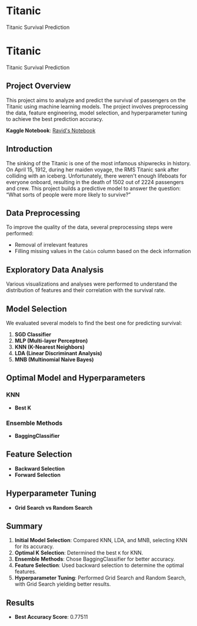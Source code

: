 # Titanic
Titanic Survival Prediction


# Titanic
Titanic Survival Prediction


## Project Overview
This project aims to analyze and predict the survival of passengers on the Titanic using machine learning models. The project involves preprocessing the data, feature engineering, model selection, and hyperparameter tuning to achieve the best prediction accuracy.

  **Kaggle Notebook**: [Ravid's Notebook](https://www.kaggle.com/code/ravidmasalton/assignment1)

## Introduction
The sinking of the Titanic is one of the most infamous shipwrecks in history. On April 15, 1912, during her maiden voyage, the RMS Titanic sank after colliding with an iceberg. Unfortunately, there weren't enough lifeboats for everyone onboard, resulting in the death of 1502 out of 2224 passengers and crew. This project builds a predictive model to answer the question: “What sorts of people were more likely to survive?”

## Data Preprocessing
To improve the quality of the data, several preprocessing steps were performed:
- Removal of irrelevant features
- Filling missing values in the `Cabin` column based on the deck information



## Exploratory Data Analysis
Various visualizations and analyses were performed to understand the distribution of features and their correlation with the survival rate.

## Model Selection
We evaluated several models to find the best one for predicting survival:
1. **SGD Classifier**
2. **MLP (Multi-layer Perceptron)**
3. **KNN (K-Nearest Neighbors)**
4. **LDA (Linear Discriminant Analysis)**
5. **MNB (Multinomial Naive Bayes)**

## Optimal Model and Hyperparameters
### KNN
- **Best K**

### Ensemble Methods
- **BaggingClassifier**

## Feature Selection
- **Backward Selection**
- **Forward Selection**

## Hyperparameter Tuning
- **Grid Search vs Random Search**


## Summary
1. **Initial Model Selection**: Compared KNN, LDA, and MNB, selecting KNN for its accuracy.
2. **Optimal K Selection**: Determined the best `K` for KNN.
3. **Ensemble Methods**: Chose BaggingClassifier for better accuracy.
4. **Feature Selection**: Used backward selection to determine the optimal features.
5. **Hyperparameter Tuning**: Performed Grid Search and Random Search, with Grid Search yielding better results.

## Results
- **Best Accuracy Score**: 0.77511





